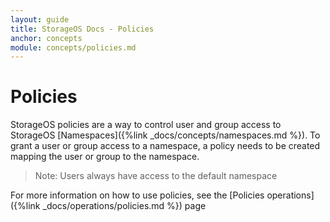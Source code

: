 ```yaml
---
layout: guide
title: StorageOS Docs - Policies
anchor: concepts
module: concepts/policies.md
---
```


# Policies

StorageOS policies are a way to control user and group access to StorageOS
[Namespaces]({%link _docs/concepts/namespaces.md %}). To grant a user or group
access to a namespace, a policy needs to be created mapping the user or group
to the namespace. 

>Note: Users always have access to the default namespace

For more information on how to use policies, see the [Policies operations]({%link _docs/operations/policies.md %})
page
